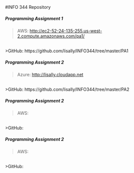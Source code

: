 #INFO 344 Repository

##### Programming Assignment 1
>AWS: http://ec2-52-24-135-255.us-west-2.compute.amazonaws.com/pa1/
<br />
>GitHub: https://github.com/lisally/INFO344/tree/master/PA1


##### Programming Assignment 2
>Azure: http://lisally.cloudapp.net
<br />
>GitHub: https://github.com/lisally/INFO344/tree/master/PA2

##### Programming Assignment 2
>AWS:
<br />
>GitHub:

##### Programming Assignment 2
>AWS:
<br />
>GitHub:

